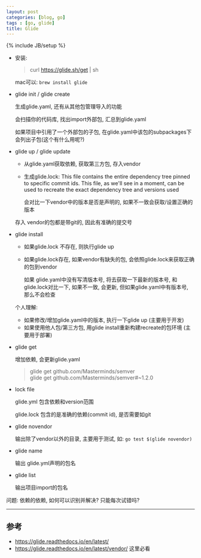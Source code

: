 ```yaml
---
layout: post
categories: [blog, go]
tags : [go, glide]
title: Glide
---
```

{% include JB/setup %}

* 安装:

  > curl https://glide.sh/get | sh

  mac可以: `brew install glide`

* glide init / glide create

  生成glide.yaml, 还有从其他包管理导入的功能

  会扫描你的代码库, 找出import外部包, 汇总到glide.yaml

  如果项目中引用了一个外部包的子包, 在glide.yaml中该包的subpackages下会列出子包(这个有什么用呢?)

* glide up / glide update

  * 从glide.yaml获取依赖, 获取第三方包, 存入vendor

  * 生成glide.lock: This file contains the entire dependency tree pinned to specific commit ids. This file, as we'll see in a moment, can be used to recreate the exact dependency tree and versions used

    会对比一下vendor中的版本是否是声明的, 如果不一致会获取/设置正确的版本

  存入 vendor的包都是带git的, 因此有准确的提交号

* glide install

  * 如果glide.lock 不存在, 则执行glide up

  * 如果glide.lock存在, 如果vendor有缺失的包, 会依照glide.lock来获取正确的包到vendor

    如果 glide.yaml中没有写清版本号, 将去获取一下最新的版本号, 和glide.lock对比一下, 如果不一致, 会更新, 但如果glide.yaml中有版本号, 那么不会检查


  个人理解:

  * 如果修改/增加glide.yaml中的版本, 执行一下glide up (主要用于开发)
  * 如果使用他人包/第三方包, 用glide install重新构建recreate的包环境 (主要用于部署)

* glide get

  增加依赖, 会更新glide.yaml

  > glide get github.com/Masterminds/semver  
  > glide get github.com/Masterminds/semver#~1.2.0

* lock file

  glide.yml 包含依赖和version范围

  glide.lock 包含的是准确的依赖(commit id), 是否需要如git

* glide novendor

  输出除了vendor以外的目录, 主要用于测试, 如: `go test $(glide novendor)`

* glide name

  输出 glide.yml声明的包名

* glide list

  输出项目import的包名


问题: 依赖的依赖, 如何可以识别并解决? 只能每次试错吗?


---

## 参考

* https://glide.readthedocs.io/en/latest/
* https://glide.readthedocs.io/en/latest/vendor/ 这里必看
